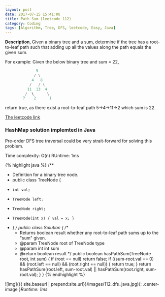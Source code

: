 ```yaml
---
layout: post
date: 2017-07-15 15:41:00
title: Path Sum (leetcode 112)
category: Coding
tags: [Algorithm, Tree, DFS, leetcode, Easy, Java]
---
```


**Description**,
Given a binary tree and a sum, determine if the tree has a root-to-leaf path such that adding up all the values along the path equals the given sum.

For example:
Given the below binary tree and sum = 22,
```python
              5
             / \
            4   8
           /   / \
          11  13  4
         /  \      \
        7    2      1
```
return true, as there exist a root-to-leaf path 5->4->11->2 which sum is 22.

[The leetcode link](https://leetcode.com/problems/path-sum/#/description)

### HashMap solution implemted in Java
Pre-order DFS tree traversal could be very strait-forward for solving this problem.


Time complexity: O(n)
RUntime: 1ms

{% highlight java %}
/**
 * Definition for a binary tree node.
 * public class TreeNode {
 *     int val;
 *     TreeNode left;
 *     TreeNode right;
 *     TreeNode(int x) { val = x; }
 * }
 */
public class Solution {
    /**
    * Returns boolean result whether any root-to-leaf path sums up to the "sum" given.
    * @param  TreeNode root of TreeNode type
    * @param  int int sum
    * @return boolean result
    */
    public boolean hasPathSum(TreeNode root, int sum) {
        if (root == null)   return false;
        if ((sum-root.val == 0) && (root.left == null) && (root.right == null)) {
            return true;
        }
        return hasPathSum(root.left, sum-root.val) || hasPathSum(root.right, sum-root.val);
    }
}
{% endhighlight %}

![img]({{ site.baseurl | prepend:site.url}}/images/112_dfs_java.jpg){: .center-image }*Runtime: 1ms*




